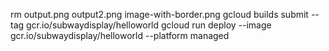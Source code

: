 rm output.png output2.png image-with-border.png
gcloud builds submit --tag gcr.io/subwaydisplay/helloworld
gcloud run deploy --image gcr.io/subwaydisplay/helloworld --platform managed